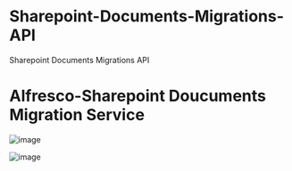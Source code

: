 # Sharepoint-Documents-Migrations-API
Sharepoint Documents Migrations API


# Alfresco-Sharepoint Doucuments Migration Service


![image](https://user-images.githubusercontent.com/22344432/193405645-8f21dbee-5d21-4d6b-9f83-c43be43099be.png)


![image](https://user-images.githubusercontent.com/22344432/193405691-9d785f62-775f-47b1-bc43-df278e22ac78.png)
